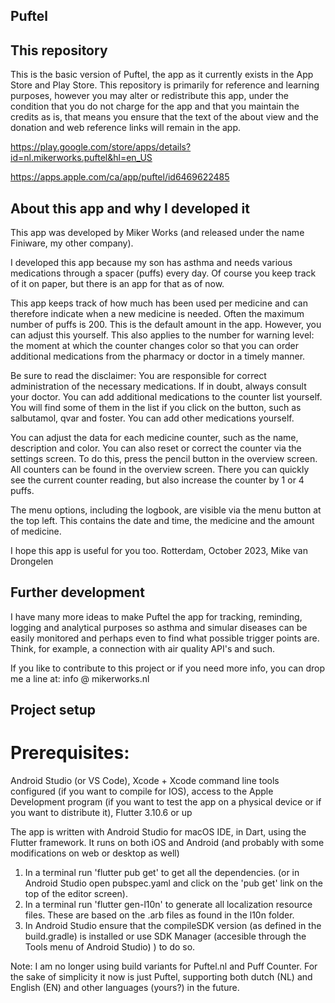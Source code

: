 ## Puftel

## This repository
This is the basic version of Puftel, the app as it currently exists in the App Store and
Play Store. This repository is primarily for reference and learning purposes, however you may
alter or redistribute this app, under the condition that you do not charge for the app and that
you maintain the credits as is, that means you ensure that the text of the about view and the
donation and web reference links will remain in the app.

https://play.google.com/store/apps/details?id=nl.mikerworks.puftel&hl=en_US

https://apps.apple.com/ca/app/puftel/id6469622485


## About this app and why I developed it
This app was developed by Miker Works (and released under the name Finiware, my other company). 

I developed this app because my son has asthma and needs various medications through a 
spacer (puffs) every day. Of course you keep track of it on paper, but there is an app 
for that as of now. 

This app keeps track of how much has been used per medicine and can 
therefore indicate when a new medicine is needed. Often the maximum number of puffs is 200.
This is the default amount in the app. However, you can adjust this yourself. 
This also applies to the number for warning level: the moment at which the counter changes 
color so that you can order additional medications from the pharmacy or doctor in a timely 
manner. 

Be sure to read the disclaimer: 
You are responsible for correct administration of the necessary medications. 
If in doubt, always consult your doctor. You can add additional medications to the counter 
list yourself. You will find some of them in the list if you click on the button, 
such as salbutamol, qvar and foster. You can add other medications yourself. 

You can adjust the data for each medicine counter, such as the name, description and color.
You can also reset or correct the counter via the settings screen. To do this, press the 
pencil button in the overview screen. All counters can be found in the overview screen.
There you can quickly see the current counter reading, but also increase the counter by 1 or 4 
puffs. 

The menu options, including the logbook,
are visible via the menu button at the top left. This contains the date and time, the medicine 
and the amount of medicine. 

I hope this app is useful for you too. Rotterdam, October 2023, Mike van Drongelen


## Further development
I have many more ideas to make Puftel the app for tracking, reminding, logging and analytical
purposes so asthma and simular diseases can be easily monitored and perhaps even to find what
possible trigger points are. Think, for example, a connection with air quality API's and such.

If you like to contribute to this project or if you need more info,
you can drop me a line at: info @ mikerworks.nl


## Project setup

# Prerequisites: 
Android Studio (or VS Code), Xcode + Xcode command line tools configured (if you want to compile
for IOS), access to the Apple Development program (if you want to test the app on a physical 
device or if you want to distribute it), Flutter 3.10.6 or up

The app is written with Android Studio for macOS IDE, in Dart, using the Flutter framework. 
It runs on both iOS and Android (and probably with some modifications on web or desktop as well)

1. In a terminal run 'flutter pub get' to get all the dependencies. 
(or in Android Studio open pubspec.yaml and click on the 'pub get' link on the top of  the editor screen).
2. In a terminal run 'flutter gen-l10n' to generate all localization resource files. 
These are based on the .arb files as found in the l10n folder.
3. In Android Studio ensure that the compileSDK version (as defined in the build.gradle) is 
installed or use SDK Manager (accesible through the Tools menu of Android Studio) ) to do so.


Note: I am no longer using build variants for Puftel.nl and Puff Counter. 
For the sake of simplicity it now is just Puftel, supporting both dutch (NL) and English (EN)
and other languages (yours?) in the future.

